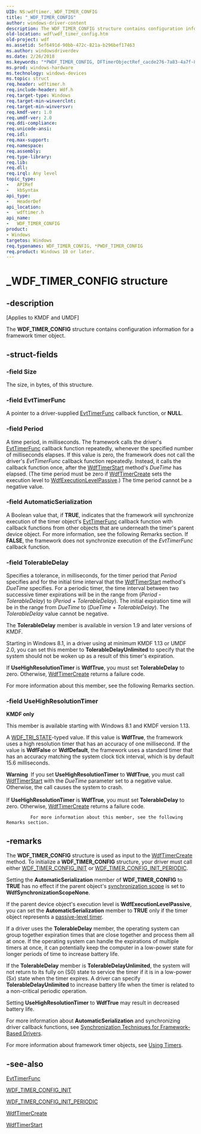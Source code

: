 ```yaml
---
UID: NS:wdftimer._WDF_TIMER_CONFIG
title: "_WDF_TIMER_CONFIG"
author: windows-driver-content
description: The WDF_TIMER_CONFIG structure contains configuration information for a framework timer object.
old-location: wdf\wdf_timer_config.htm
old-project: wdf
ms.assetid: 5ef6491d-90bb-472c-821a-b296bef17463
ms.author: windowsdriverdev
ms.date: 2/26/2018
ms.keywords: "*PWDF_TIMER_CONFIG, DFTimerObjectRef_cacde276-7a83-4a7f-87e1-de043aee4725.xml, PWDF_TIMER_CONFIG, PWDF_TIMER_CONFIG structure pointer, WDF_TIMER_CONFIG, WDF_TIMER_CONFIG structure, _WDF_TIMER_CONFIG, kmdf.wdf_timer_config, wdf.wdf_timer_config, wdftimer/PWDF_TIMER_CONFIG, wdftimer/WDF_TIMER_CONFIG"
ms.prod: windows-hardware
ms.technology: windows-devices
ms.topic: struct
req.header: wdftimer.h
req.include-header: Wdf.h
req.target-type: Windows
req.target-min-winverclnt: 
req.target-min-winversvr: 
req.kmdf-ver: 1.0
req.umdf-ver: 2.0
req.ddi-compliance: 
req.unicode-ansi: 
req.idl: 
req.max-support: 
req.namespace: 
req.assembly: 
req.type-library: 
req.lib: 
req.dll: 
req.irql: Any level
topic_type:
-	APIRef
-	kbSyntax
api_type:
-	HeaderDef
api_location:
-	wdftimer.h
api_name:
-	WDF_TIMER_CONFIG
product:
- Windows
targetos: Windows
req.typenames: WDF_TIMER_CONFIG, *PWDF_TIMER_CONFIG
req.product: Windows 10 or later.
---
```


# _WDF_TIMER_CONFIG structure


## -description


<p class="CCE_Message">[Applies to KMDF and UMDF]

The <b>WDF_TIMER_CONFIG</b> structure contains configuration information for a framework timer object.


## -struct-fields




### -field Size

The size, in bytes, of this structure.


### -field EvtTimerFunc

A pointer to a driver-supplied <a href="https://msdn.microsoft.com/abe15fd9-620e-4c24-9a82-32d20a7e49cc">EvtTimerFunc</a> callback function, or <b>NULL</b>.


### -field Period

A time period, in milliseconds. The framework calls the driver's <a href="https://msdn.microsoft.com/abe15fd9-620e-4c24-9a82-32d20a7e49cc">EvtTimerFunc</a> callback function repeatedly, whenever the specified number of milliseconds elapses. If this value is zero, the framework does not call the driver's <i>EvtTimerFunc</i> callback function repeatedly. Instead, it calls the callback function once, after the <a href="https://msdn.microsoft.com/library/windows/hardware/ff550054">WdfTimerStart</a> method's <i>DueTime</i> has elapsed. (The time period must be zero if <a href="https://msdn.microsoft.com/library/windows/hardware/ff550050">WdfTimerCreate</a> sets the execution level to <a href="https://msdn.microsoft.com/82b1fe8e-054c-4710-9a32-d620a62a070e">WdfExecutionLevelPassive</a>.) The time period cannot be a negative value.


### -field AutomaticSerialization

A Boolean value that, if <b>TRUE</b>, indicates that the framework will synchronize execution of the timer object's <a href="https://msdn.microsoft.com/abe15fd9-620e-4c24-9a82-32d20a7e49cc">EvtTimerFunc</a> callback function with callback functions from other objects that are underneath the timer's parent device object. For more information, see the following Remarks section. If <b>FALSE</b>, the framework does not synchronize execution of the <i>EvtTimerFunc</i> callback function.


### -field TolerableDelay

Specifies a tolerance, in milliseconds, for the timer period that <i>Period</i> specifies and for the initial time interval that the <a href="https://msdn.microsoft.com/library/windows/hardware/ff550054">WdfTimerStart</a> method's <i>DueTime</i> specifies. For a periodic timer, the time interval between two successive timer expirations will be in the range from (<i>Period</i> - <i>TolerableDelay</i>) to (<i>Period</i> + <i>TolerableDelay</i>). The initial expiration time will be in the range from <i>DueTime</i> to (<i>DueTime</i> + <i>TolerableDelay</i>). The <i>TolerableDelay</i> value cannot be negative.

 The <b>TolerableDelay</b> member is available in version 1.9 and later versions of KMDF.

 Starting in Windows 8.1, in a driver using at minimum KMDF 1.13 or UMDF 2.0, you can set this member to <b>TolerableDelayUnlimited</b> to specify that the system should not be woken up as a result of this timer's expiration.

If  <b>UseHighResolutionTimer</b> is <b>WdfTrue</b>, you must set <b>TolerableDelay</b> to zero. Otherwise, <a href="https://msdn.microsoft.com/library/windows/hardware/ff550050">WdfTimerCreate</a> returns a failure code.

For more information about this member, see the following Remarks section.


### -field UseHighResolutionTimer

<b>KMDF only</b>

This member is available starting with Windows 8.1 and KMDF version 1.13.

A <a href="https://msdn.microsoft.com/library/windows/hardware/ff552533">WDF_TRI_STATE</a>-typed value. If this value is <b>WdfTrue</b>, the framework uses a high resolution timer that has an accuracy of one millisecond.  If the value is <b>WdfFalse</b> or <b>WdfDefault</b>, the framework uses a standard timer that has an accuracy matching the system clock tick interval, which is by default 15.6 milliseconds.

<div class="alert"><b>Warning</b>  If you set <b>UseHighResolutionTimer</b> to <b>WdfTrue</b>, you must call <a href="https://msdn.microsoft.com/library/windows/hardware/ff550054">WdfTimerStart</a> with the <i>DueTime</i> parameter set to a negative value.  Otherwise, the call causes the system to crash.</div>
<div> </div>
If  <b>UseHighResolutionTimer</b> is <b>WdfTrue</b>, you must set <b>TolerableDelay</b> to zero. Otherwise, <a href="https://msdn.microsoft.com/library/windows/hardware/ff550050">WdfTimerCreate</a> returns a failure code.


             For more information about this member, see the following Remarks section.


## -remarks



The <b>WDF_TIMER_CONFIG</b> structure is used as input to the <a href="https://msdn.microsoft.com/library/windows/hardware/ff550050">WdfTimerCreate</a> method. To initialize a <b>WDF_TIMER_CONFIG</b> structure, your driver must call either <a href="https://msdn.microsoft.com/library/windows/hardware/ff552522">WDF_TIMER_CONFIG_INIT</a> or <a href="https://msdn.microsoft.com/library/windows/hardware/ff552526">WDF_TIMER_CONFIG_INIT_PERIODIC</a>.

Setting the <b>AutomaticSerialization</b> member of <b>WDF_TIMER_CONFIG</b> to <b>TRUE</b> has no effect if the parent object's <a href="https://msdn.microsoft.com/a251bf5c-c09b-4097-a9ed-82f2312ac408">synchronization scope</a> is set to <b>WdfSynchronizationScopeNone</b>.

If the parent device object's execution level is <b>WdfExecutionLevelPassive</b>, you can set the <b>AutomaticSerialization</b> member to <b>TRUE</b> only if the timer object represents a <a href="https://docs.microsoft.com/en-us/windows-hardware/drivers/wdf/using-timers">passive-level timer</a>.

If a driver uses the <b>TolerableDelay</b> member, the operating system can group together expiration times that are close together and process them all at once. If the operating system can handle the expirations of multiple timers at once, it can potentially keep the computer in a low-power state for longer periods of time to increase battery life.

If the  <b>TolerableDelay</b> member is <b>TolerableDelayUnlimited</b>, the system will not return to its fully on (S0) state to service the timer if it is in a low-power (S<i>x</i>) state when the timer expires. A driver can specify <b>TolerableDelayUnlimited</b> to increase battery life when the timer is related to a non-critical periodic operation.

Setting <b>UseHighResolutionTimer</b> to <b>WdfTrue</b> may result in decreased battery life.

For more information about <b>AutomaticSerialization</b> and synchronizing driver callback functions, see <a href="https://docs.microsoft.com/en-us/windows-hardware/drivers/wdf/synchronization-techniques-for-wdf-drivers">Synchronization Techniques for Framework-Based Drivers</a>.

For more information about framework timer objects, see <a href="https://docs.microsoft.com/en-us/windows-hardware/drivers/wdf/using-timers">Using Timers</a>.




## -see-also




<a href="https://msdn.microsoft.com/abe15fd9-620e-4c24-9a82-32d20a7e49cc">EvtTimerFunc</a>



<a href="https://msdn.microsoft.com/library/windows/hardware/ff552522">WDF_TIMER_CONFIG_INIT</a>



<a href="https://msdn.microsoft.com/library/windows/hardware/ff552526">WDF_TIMER_CONFIG_INIT_PERIODIC</a>



<a href="https://msdn.microsoft.com/library/windows/hardware/ff550050">WdfTimerCreate</a>



<a href="https://msdn.microsoft.com/library/windows/hardware/ff550054">WdfTimerStart</a>
 

 

